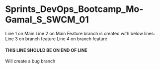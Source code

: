 # Sprints_DevOps_Bootcamp_Mo-Gamal_S_SWCM_01
Line 1 on Main
Line 2 on Main
Feature branch is created with below lines:
Line 3 on branch feature
Line 4 on branch feature
#### THIS LINE SHOULD BE ON END OF LINE ####

Will create a bug branch
